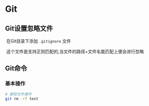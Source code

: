 # Git 





## Git设置忽略文件

​	在Git目录下添加 `.gitignore` 文件

​	这个文件是支持正则匹配的,当文件的路径+文件名能匹配上便会进行忽略







## Git命令

### 基本操作

```sh
# 删除文件操作
git rm -rf test 
```

